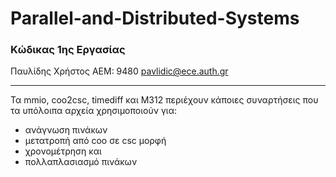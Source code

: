 # Parallel-and-Distributed-Systems  
### Κώδικας 1ης Εργασίας  
Παυλίδης Χρήστος ΑΕΜ: 9480 pavlidic@ece.auth.gr

---

Τα mmio, coo2csc, timediff και Μ312 περιέχουν κάποιες συναρτήσεις που τα υπόλοιπα αρχεία χρησιμοποιούν για:
- ανάγνωση πινάκων
- μετατροπή από coo σε csc μορφή
- χρονομέτρηση και
- πολλαπλασιασμό πινάκων 
